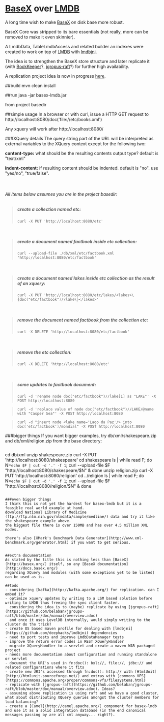 [BaseX](http://basex.org/) over [LMDB](http://symas.com/mdb/) 
=============================================================

A long time wish to make [BaseX](http://basex.org/) on disk base more robust.

BaseX Core was stripped to its bare essentials (not really, more can be removed to make it even skinnier).
 
A LmdbData, TableLmdbAccess and related builder an indexes were created to work on top of [LMDB](http://symas.com/mdb/) with [lmdbjni](https://github.com/deephacks/lmdbjni).

The idea is to strengthen the BaseX store structure and later replicate it (with [BookKeeper](http://bookkeeper.apache.org/)?, [jgropus-raft](https://github.com/belaban/jgroups-raft/blob/master/doc/manual/overview.adoc)?) for further high availability.

A replication project idea is now in progress [here](https://github.com/mauricioscastro/rldb).


##build
mvn clean install

##run
java -jar basex-lmdb.jar

from project basedir

##simple usage
In a browser or with curl, issue a HTTP GET request to http://localhost:8080/doc('file://etc/books.xml')

Any xquery will work after http://localhost:8080/

###XQuery details
The query string part of the URL will be interpreted as external variables to the XQuery context except 
for the following two:
 
**content-type:** what should be the resulting contents output type? default is "text/xml"

**indent-content:** if resulting content should be indented. default is "no". use "yes/no", "true/false".   


&nbsp;

###### All items below assumes you are in the project basedir:

>##### create a collection named etc:
>```curl -X PUT 'http://localhost:8080/etc'```

&nbsp;

>##### create a document named factbook inside etc collection:
>```curl --upload-file ./db/xml/etc/factbook.xml 'http://localhost:8080/etc/factbook'```

&nbsp;

>##### create a document named lakes inside etc collection as the result of an xquery:
>```curl -X PUT 'http://localhost:8080/etc/lakes/<lakes>\{doc("etc/factbook")//lake\}</lakes>'```

&nbsp;

>##### remove the document named factbook from the collection etc:
>```curl -X DELETE 'http://localhost:8080/etc/factbook'```

&nbsp;

>##### remove the etc collection:
>```curl -X DELETE 'http://localhost:8080/etc'```

&nbsp;

>##### some updates to factbook document:
>```curl -d 'rename node doc("etc/factbook")//lake[1] as "LAKE"' -X POST http://localhost:8080```

>```curl -d 'replace value of node doc("etc/factbook")//LAKE/@name with "Casper Sea"' -X POST http://localhost:8080```

>```curl -d "insert node <lake name='Lago da Paz'/> into doc('etc/factbook')/mondial" -X POST http://localhost:8080```

###bigger things
If you want bigger examples, try db/xml/shakespeare.zip and db/xml/religion.zip from the base directory:

>```
cd db/xml
unzip shakespeare.zip
curl -X PUT 'http://localhost:8080/shakespeare'
cd shakespeare
ls | while read F; do N=`echo $F | cut -d '.' -f 1`; curl --upload-file $F "http://localhost:8080/shakespeare/$N" & done
unzip religion.zip
curl -X PUT 'http://localhost:8080/religion'
cd ../religion
ls | while read F; do N=`echo $F | cut -d '.' -f 1`; curl --upload-file $F "http://localhost:8080/religion/$N" & done
```

###even bigger things
I think this is not yet the hardest for basex-lmdb but it is a feasible real world example at hand. 
download National Library of Medicine (ftp://ftp.nlm.nih.gov/nlmdata/sample/medline/) data and try it like the shakespeare example above.
the biggest file there is over 150MB and has over 4.5 million XML nodes.

there's also [XMark's Benchmark Data Generator](http://www.xml-benchmark.org/generator.html) if you want to get serious.


##extra documentation
As stated by the title this is nothing less than [BaseX](http://basex.org/) itself, so any [BaseX documentation](http://docs.basex.org/) 
regarding XQuery and modules (with some exceptions yet to be listed) can be used as is. 

##todo
- considering [kafka](http://kafka.apache.org/) for replication. can I embed it?
- optimize xquery updates by writing to a LSM based solution before writing to LMDB thus freeing the sync client faster. 
  considering the idea is to (maybe) replicate by using [jgropus-raft](https://github.com/belaban/jgroups-raft/blob/master/doc/manual/overview.adoc)
  and once it uses LevelDB internally, would simply writing to the cluster do the trick?      
- create OS based maven profile for dealing with [lmdbjni](https://github.com/deephacks/lmdbjni) dependencies  
- need to port tests and improve LmdbDataManager tests
- improve the return error codes in REST XQueryHandler 
- migrate XQueryHandler to a servlet and create a maven WAR packaged project 
- needs more documentation about configuration and running standalone or servlet
- document the URI's used in fn:doc(): bxl://, file://, jdbc:// and related configurations where it fits
- create new URI's accessed through fn:doc(): http:// with [HtmlUnit](http://htmlunit.sourceforge.net/) and extras with [commons VFS](https://commons.apache.org/proper/commons-vfs/filesystems.html) 
- replicate with [jgropus-raft](https://github.com/belaban/jgroups-raft/blob/master/doc/manual/overview.adoc). Ideas? 
- assuming above replication is using raft and we have a good cluster, what about distributing XQuery queries amongst the cluster members for load balancing?
- create a [Camel](http://camel.apache.org/) component for basex-lmdb and use it as a solid integration database (in the end canonical messages passing by are all xml anyway... right?).




